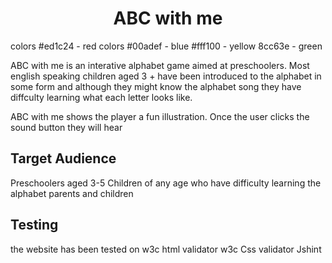 <h1 align="center">ABC with me</h1>
colors #ed1c24 - red
colors #00adef - blue
#fff100 - yellow
8cc63e - green



ABC with me is an interative alphabet game aimed at preschoolers. Most english speaking children aged 3 + have been introduced to the alphabet in some form and although they might know the alphabet song they have diffculty learning what each letter looks like. 

ABC with me shows the player a fun illustration. Once the user clicks the sound button they will hear

<h2> Target Audience </h2>

Preschoolers aged 3-5
Children of any age who have difficulty learning the alphabet
parents and children



<h2> Testing </h2>

the website has been tested on w3c html validator
w3c Css validator 
Jshint